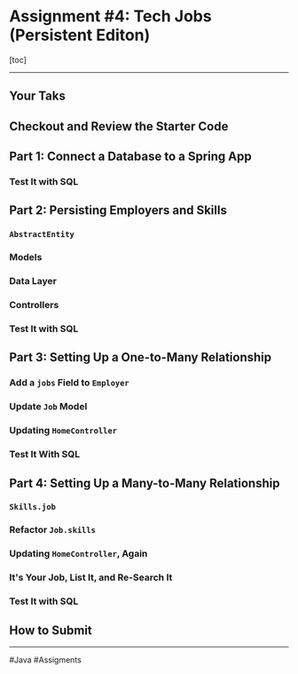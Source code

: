 # Assignment #4: Tech Jobs (Persistent Editon)

[toc]

---

## Your Taks

## Checkout and Review the Starter Code

## Part 1: Connect a Database to a Spring App

### Test It with SQL

## Part 2: Persisting Employers and Skills

### `AbstractEntity`

### Models

### Data Layer

### Controllers

### Test It with SQL

## Part 3: Setting Up a One-to-Many Relationship

### Add a `jobs` Field to `Employer`

### Update `Job` Model

### Updating `HomeController`

### Test It With SQL

## Part 4: Setting Up a Many-to-Many Relationship

### `Skills.job`

### Refactor `Job.skills`

### Updating `HomeController`, Again

### It's Your Job, List It, and Re-Search It

### Test It with SQL

## How to Submit

---

#Java #Assigments

